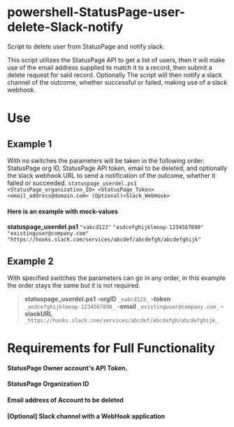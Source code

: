 # powershell-StatusPage-user-delete-Slack-notify
Script to delete user from StatusPage and notify slack.

This script utilizes the StatusPage API to get a list of users, then it will make use of the email address supplied to match it to a record, then submit a delete request for said record. Optionally The script will then notify a slack channel of the outcome, whether successful or failed, making use of a slack webhook.


# Use
## Example 1
With no switches the parameters will be taken in the following order: StatusPage org ID, StatusPage API token, email to be deleted, and optionally the slack webhook URL to send a notification of the outcome, whether it failed or succeeded.
``statuspage_userdel.ps1 <StatusPage_organization_ID> <StatusPage_Token> <email_address@domain.com> (Optional)<Slack_WebHook> ``

#### Here is an example with mock-values
**statuspage_userdel.ps1** ``"xabcd123"`` ``"asdcefghijklmnop-1234567890"`` ``"existinguser@company.com"`` ``"https://hooks.slack.com/services/abcdef/abcdefgh/abcdefghijk"``


## Example 2
With specified switches the parameters can go in any order, in this example the order stays the same but it is not required.
> **statuspage_userdel.ps1** **-orgID** ``_xabcd123_`` **-token** ``_asdcefghijklmnop-1234567890_`` **-email** ``_existinguser@company.com_`` **-slackURL** ``_https://hooks.slack.com/services/abcdef/abcdefgh/abcdefghijk_``

# Requirements for Full Functionality

####  StatusPage Owner account's API Token.

####  StatusPage Organization ID

####  Email address of Account to be deleted

####  [Optional] Slack channel with a WebHook application
